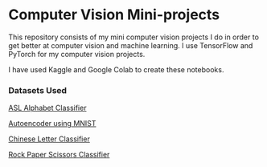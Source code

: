 # Computer Vision Mini-projects

This repository consists of my mini computer vision projects I do in order to get better at computer vision and machine learning. I use TensorFlow and PyTorch for my computer vision projects.

I have used Kaggle and Google Colab to create these notebooks.

### Datasets Used
[ASL Alphabet Classifier](https://www.kaggle.com/grassknoted/asl-alphabet)

[Autoencoder using MNIST](https://www.kaggle.com/oddrationale/mnist-in-csv)

[Chinese Letter Classifier](https://www.kaggle.com/fedesoriano/chinese-mnist-digit-recognizer)

[Rock Paper Scissors Classifier](https://www.kaggle.com/sanikamal/rock-paper-scissors-dataset)
